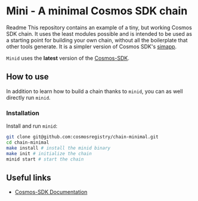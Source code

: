 # Mini - A minimal Cosmos SDK chain

Readme
This repository contains an example of a tiny, but working Cosmos SDK chain.
It uses the least modules possible and is intended to be used as a starting point for building your own chain, without all the boilerplate that other tools generate. It is a simpler version of Cosmos SDK's [simapp](https://github.com/cosmos/cosmos-sdk/tree/main/simapp).

`Minid` uses the **latest** version of the [Cosmos-SDK](https://github.com/cosmos/cosmos-sdk).

## How to use

In addition to learn how to build a chain thanks to `minid`, you can as well directly run `minid`.

### Installation

Install and run `minid`:

```sh
git clone git@github.com:cosmosregistry/chain-minimal.git
cd chain-minimal
make install # install the minid binary
make init # initialize the chain
minid start # start the chain
```

## Useful links

- [Cosmos-SDK Documentation](https://docs.cosmos.network/)

